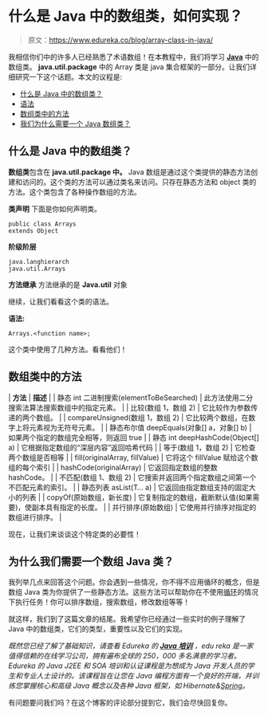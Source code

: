 # 什么是 Java 中的数组类，如何实现？

> 原文：<https://www.edureka.co/blog/array-class-in-java/>

我相信你们中的许多人已经熟悉了术语数组！在本教程中，我们将学习 [**Java**](https://www.edureka.co/java-j2ee-training-course) 中的数组类。 **java.util.package** 中的 Array 类是 java 集合框架的一部分。让我们详细研究一下这个话题。本文的议程是:

*   [什么是 Java 中的数组类？](#WhatisArrayclassinJava?)
*   [语法](#Syntax)
*   [数组类中的方法](#MethodsinArrayclass)
*   [我们为什么需要一个 Java 数组类？](#WhydoweneedJavaArrayclass?)

## **什么是 Java 中的数组类？**

**数组类**包含在 **java.util.package 中。** Java 数组是通过这个类提供的静态方法创建和访问的。这个类的方法可以通过类名来访问。只存在静态方法和 object 类的方法。这个类包含了各种操作数组的方法。

**类声明** 下面是你如何声明类。

```
public class Arrays
extends Object

```

**阶级阶层**

```
java.langhierarch
java.util.Arrays

```

**方法继承** 方法继承的是 **Java.util** 对象

继续，让我们看看这个类的语法。

**语法:**

```
Arrays.<function name>;

```

这个类中使用了几种方法。看看他们！

## **数组类中的方法**

| **方法** | **描述** |
| 静态 int 二进制搜索(elementToBeSearched) | 此方法使用二分搜索法算法搜索数组中的指定元素。 |
| 比较(数组 1，数组 2) | 它比较作为参数传递的两个数组。 |
| compareUnsigned(数组 1，数组 2) | 它比较两个数组，在数字上将元素视为无符号元素。 |
| 静态布尔值 deepEquals(对象[] a，对象[] b) | 如果两个指定的数组完全相等，则返回 true |
| 静态 int deepHashCode(Object[] a) | 它根据指定数组的“深层内容”返回哈希代码 |
| 等于(数组 1，数组 2) | 它检查两个数组是否相等 |
| fill(originalArray, fillValue) | 它将这个 fillValue 赋给这个数组的每个索引 |
| hashCode(originalArray) | 它返回指定数组的整数 hashCode。 |
| 不匹配(数组 1、数组 2) | 它搜索并返回两个指定数组之间第一个不匹配元素的索引。 |
| 静态列表 asList(T… a) | 它返回由指定数组支持的固定大小的列表 |
| copyOf(原始数组，新长度) | 它复制指定的数组，截断默认值(如果需要)，使副本具有指定的长度。 |
| 并行排序(原始数组) | 它使用并行排序对指定的数组进行排序。 |

现在，让我们来谈谈这个特定类的必要性！

## **为什么我们需要一个数组 Java 类？**

我列举几点来回答这个问题。你会遇到一些情况，你不得不应用循环的概念，但是数组 Java 类为你提供了一些静态方法。这些方法可以帮助你在不使用[循环](https://www.edureka.co/blog/loops-in-java/)的情况下执行任务！你可以排序数组，搜索数组，修改数组等等！

就这样，我们到了这篇文章的结尾。我希望你已经通过一些实时的例子理解了 Java 中的数组类，它们的类型，重要性以及它们的实现。

*既然您已经了解了基础知识，请查看 Edureka 的  [**Java 培训**](https://www.edureka.co/java-j2ee-soa-training)* *，edu reka 是一家值得信赖的在线学习公司，拥有遍布全球的 250，000 多名满意的学习者。Edureka 的 Java J2EE 和 SOA 培训和认证课程是为想成为 Java 开发人员的学生和专业人士设计的。该课程旨在让您在 Java 编程方面有一个良好的开端，并训练您掌握核心和高级 Java 概念以及各种 Java 框架，如 Hibernate&[Spring](https://spring.io/projects/spring-framework)。*

有问题要问我们吗？在这个博客的评论部分提到它，我们会尽快回复你。